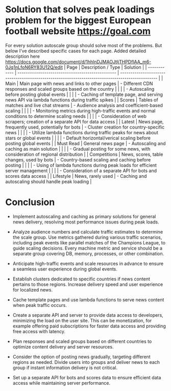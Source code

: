 # Solution that solves peak loadings problem for the biggest European football website https://goal.com

For every solution autoscale group should solve most of the problems. But below I've described specific cases for each page. Added detailed description here https://docs.google.com/document/d/1hhlnDJMAOJtljTHPDflAA_m6-0Jq1nLfoN6RY83U12Q/edit
| Page         | Description / Type                               | Solution                                                                                         |
| ------------ | ------------------------------------------------ | ------------------------------------------------------------------------------------------------ |
| Main         | Main page with news and links to other pages     | - Different CDN responses and scaled groups based on the country                                 |
|              |                                                  | - Autoscaling before posting global events                                                       |
|              |                                                  | - Caching of template page, and serving news API via lambda functions during traffic spikes      |
| Scores       | Tables of matches and live chat streams          | - Audience analysis and coefficient-based scaling                                                |
|              |                                                  | - Monitoring metrics during high-traffic events and normal conditions to determine scaling needs |
|              |                                                  | - Consideration of web scrapers; creation of a separate API for data access                      |
| Latest       | News page, frequently used, potentially for bots | - Cluster creation for country-specific news                                                     |
|              |                                                  | - Utilize lambda functions during traffic peaks for news about stars or global events            |
|              |                                                  | - Default horizontal/verical scaling before posting global events                                |
| Must Read    | General news page                                | - Autoscaling and caching as main solution                                                       |
|              |                                                  | - Gradual posting for some news, with consideration of regional distribution                     |
| Competitions | News, scores, table changes, used by bots        | - Country-based scaling and caching before posting                                               |
|              |                                                  | - Using of lambda functions during peak loads for efficient server management                    |
|              |                                                  | - Consideration of a separate API for bots and scores data access                                |
| Lifestyle    | News, rarely used                                | - Caching and autoscaling should handle peak loading                                             |

# Conclusion

- Implement autoscaling and caching as primary solutions for general news delivery, resolving most performance issues during peak loads.

- Analyze audience numbers and calculate traffic estimates to determine the scale group. Use metrics gathered during various traffic scenarios, including peak events like parallel matches of the Champions League, to guide scaling decisions. Every machine metric and service should be a separate group covering DB, memory, processes, or other combination.

- Anticipate high-traffic events and scale resources in advance to ensure a seamless user experience during global events.

- Establish clusters dedicated to specific countries if news content pertains to those regions. Increase delivery speed and user experience for localized news.

- Cache template pages and use lambda functions to serve news content when peak traffic occurs.

- Create a separate API and server to provide data access to developers, minimizing the load on the user site. This can be monetization, for example offering paid subscriptions for faster data access and providing free access with latency.

- Plan responses and scaled groups based on different countries to optimize content delivery and server resources.

- Consider the option of posting news gradually, targeting different regions as needed. Divide users into groups and deliver news to each group if instant information delivery is not critical.

- Set up a separate API for bots and scores data to ensure efficient data access while maintaining server performance.
